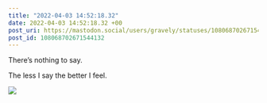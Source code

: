 ```yaml
---
title: "2022-04-03 14:52:18.32"
date: 2022-04-03 14:52:18.32 +00
post_uri: https://mastodon.social/users/gravely/statuses/108068702671544132
post_id: 108068702671544132
---
```

There’s nothing to say.

The less I say the better I feel.


![](/images/108068702634264207.jpg)

